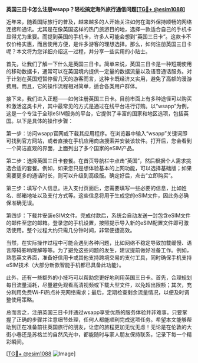 **英国三日卡怎么注册wsapp？轻松搞定海外旅行通信问题[[TG💪+ @esim1088](https://t.me/s/esim1088)]**

近年来，随着国际旅行的普及，越来越多的人开始关注如何在海外保持顺畅的网络连接和通讯。尤其是在像英国这样的热门旅游目的地，选择一款适合自己的手机卡显得尤为重要。而提到英国的手机卡，许多人可能会想到“英国三日卡”。这款卡不仅价格实惠，而且使用方便，是许多游客的理想选择。那么，如何注册英国三日卡呢？本文将为您详细介绍这一过程，并分享一些实用的小贴士。

首先，让我们了解一下什么是英国三日卡。简单来说，英国三日卡是一种短期使用的移动数据卡，通常可以在英国境内提供一定量的数据流量以及语音通话服务。对于计划在英国短暂停留几天的游客而言，这种卡既经济又实用，避免了高额的漫游费用。而且，它的操作流程相对简单，适合各类用户群体。

接下来，我们进入正题——如何注册英国三日卡。目前市面上有多种途径可以购买和激活这类卡片，其中最常见的方式是通过在线平台进行订购。以“wsapp”为例，这是一个专注于全球eSIM服务的平台，它提供了丰富的国家和地区选项，包括英国。以下是具体的操作步骤：

第一步：访问wsapp官网或下载其应用程序。在浏览器中输入“wsapp”关键词即可找到官方网站，或者直接在手机应用商店搜索并安装该软件。打开后，您会看到一个简洁直观的界面，上面列出了多个国家的eSIM产品。

第二步：选择英国三日卡套餐。在首页导航栏中点击“英国”，然后根据个人需求挑选合适的套餐。例如，如果您只是想体验基本的上网功能，可以选择基础版；如果需要更多的通话时长，则可以升级到高级版。确定好后，点击“立即购买”。

第三步：填写个人信息。进入支付页面后，您需要填写一些必要的信息，比如姓名、邮箱地址以及支付方式等。这些信息将用于生成您的eSIM文件，因此务必确保准确无误。

第四步：下载并安装eSIM文件。完成付款后，系统会自动发送一封包含eSIM文件的邮件至您的邮箱。登录您的手机设置，按照提示导入新的eSIM配置文件即可激活使用。整个过程大约只需几分钟时间，非常便捷高效。

当然，在实际操作过程中可能会遇到各种问题，比如网络不稳定导致加载缓慢、语言障碍影响理解等等。为了避免这些问题的发生，建议提前做好准备工作。例如，熟悉英文界面，准备好信用卡或其他支持跨境交易的支付工具，同时确保手机支持eSIM技术（大部分新款智能手机都已具备此功能）。

此外，还有一些额外的小技巧可以帮助您更好地利用英国三日卡。首先，合理规划每日流量消耗，尽量避免观看高清视频或下载大型文件，以免超出限额；其次，充分利用免费Wi-Fi热点补充网络需求；最后，定期检查剩余流量情况，以便及时调整使用策略。

总而言之，注册英国三日卡并通过wsapp享受优质的服务体验并非难事。只要掌握了正确的步骤并注意细节处理，任何人都能顺利完成这项任务。希望本文能够帮助到正在准备前往英国旅行的朋友，让您的旅程更加无忧无虑！无论是在伦敦的大街小巷还是苏格兰的自然风光中，都能随时与家人朋友保持联系，记录下每一个精彩瞬间。

[[TG💪+ @esim1088](https://t.me/s/esim1088) ![Image](https://i.postimg.cc/4NQfJmqS/Snipaste-2025-05-13-00-14-12.png)]